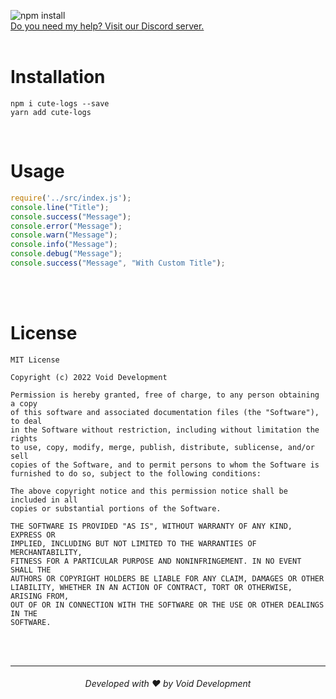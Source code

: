 ![npm install](https://nodei.co/npm/cute-logs.png?mini=false)<br/>
[Do you need my help? Visit our Discord server.](https://voiddevs.org/discord)
<br /><br />

# Installation
```console
npm i cute-logs --save
yarn add cute-logs
```
<br />

# Usage

```js
require('../src/index.js');
console.line("Title");
console.success("Message");
console.error("Message");
console.warn("Message");
console.info("Message");
console.debug("Message");
console.success("Message", "With Custom Title");
```

<br /><br />

# License
```
MIT License

Copyright (c) 2022 Void Development

Permission is hereby granted, free of charge, to any person obtaining a copy
of this software and associated documentation files (the "Software"), to deal
in the Software without restriction, including without limitation the rights
to use, copy, modify, merge, publish, distribute, sublicense, and/or sell
copies of the Software, and to permit persons to whom the Software is
furnished to do so, subject to the following conditions:

The above copyright notice and this permission notice shall be included in all
copies or substantial portions of the Software.

THE SOFTWARE IS PROVIDED "AS IS", WITHOUT WARRANTY OF ANY KIND, EXPRESS OR
IMPLIED, INCLUDING BUT NOT LIMITED TO THE WARRANTIES OF MERCHANTABILITY,
FITNESS FOR A PARTICULAR PURPOSE AND NONINFRINGEMENT. IN NO EVENT SHALL THE
AUTHORS OR COPYRIGHT HOLDERS BE LIABLE FOR ANY CLAIM, DAMAGES OR OTHER
LIABILITY, WHETHER IN AN ACTION OF CONTRACT, TORT OR OTHERWISE, ARISING FROM,
OUT OF OR IN CONNECTION WITH THE SOFTWARE OR THE USE OR OTHER DEALINGS IN THE
SOFTWARE.
```
<br /><br />

---
<h6 align="center">Developed with ❤️ by Void Development</h6>
